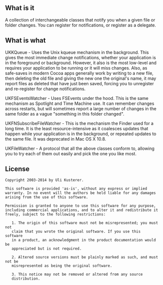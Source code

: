 What is it
----------

A collection of interchangeable classes that notify you when a given file or folder
changes. You can register for notifications, or register as a delegate.


What is what
------------

UKKQueue - Uses the Unix kqueue mechanism in the background. This gives the most immediate
change notifications, whether your application is in the foreground or background.
However, it also is the most low-level and requires your application to be running or it
will miss changes. Also, as safe-saves in modern Cocoa apps generally work by writing
to a new file, then deleting the old file and giving the new one the original's name, it
may report files as deleted that have just been saved, forcing you to unregister and
re-register for change notifications.

UKFSEventsWatcher - Uses FSEvents under the hood. This is the same mechanism as Spotlight
and Time Machine use. It can remember changes across restarts, but will sometimes report
a large number of changes in the same folder as a vague "something in this folder
changed".

UKFNSubscribeFileWatcher - This is the mechanism the Finder used for a long time. It is
the least resource-intensive as it coalesces updates that happen while your application is
in the background, or repeated updates to the same file. It was deprecated in Mac OS X
10.8. 

UKFileWatcher - A protocol that all the above classes conform to, allowing you to try
each of them out easily and pick the one you like most.


License
-------

	Copyright 2003-2014 by Uli Kusterer.
	
	This software is provided 'as-is', without any express or implied
	warranty. In no event will the authors be held liable for any damages
	arising from the use of this software.
	
	Permission is granted to anyone to use this software for any purpose,
	including commercial applications, and to alter it and redistribute it
	freely, subject to the following restrictions:
	
	   1. The origin of this software must not be misrepresented; you must not
	   claim that you wrote the original software. If you use this software
	   in a product, an acknowledgment in the product documentation would be
	   appreciated but is not required.
	
	   2. Altered source versions must be plainly marked as such, and must not be
	   misrepresented as being the original software.
	
	   3. This notice may not be removed or altered from any source
	   distribution.
